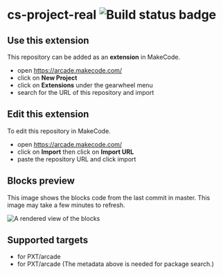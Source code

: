 # cs-project-real ![Build status badge](https://github.com/j-barnes456/cs-project-real/workflows/MakeCode/badge.svg)



## Use this extension

This repository can be added as an **extension** in MakeCode.

* open https://arcade.makecode.com/
* click on **New Project**
* click on **Extensions** under the gearwheel menu
* search for the URL of this repository and import

## Edit this extension

To edit this repository in MakeCode.

* open https://arcade.makecode.com/
* click on **Import** then click on **Import URL**
* paste the repository URL and click import

## Blocks preview

This image shows the blocks code from the last commit in master.
This image may take a few minutes to refresh.

![A rendered view of the blocks](https://github.com/j-barnes456/cs-project-real/raw/master/.makecode/blocks.png)

## Supported targets

* for PXT/arcade
* for PXT/arcade
(The metadata above is needed for package search.)

